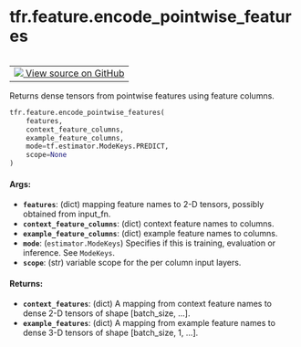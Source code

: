 <div itemscope itemtype="http://developers.google.com/ReferenceObject">
<meta itemprop="name" content="tfr.feature.encode_pointwise_features" />
<meta itemprop="path" content="Stable" />
</div>

# tfr.feature.encode_pointwise_features

<!-- Insert buttons -->

<table class="tfo-notebook-buttons tfo-api" align="left">

<td>
  <a target="_blank" href="https://github.com/tensorflow/ranking/tree/master/tensorflow_ranking/python/feature.py">
    <img src="https://www.tensorflow.org/images/GitHub-Mark-32px.png" />
    View source on GitHub
  </a>
</td></table>

<!-- Start diff -->

Returns dense tensors from pointwise features using feature columns.

```python
tfr.feature.encode_pointwise_features(
    features,
    context_feature_columns,
    example_feature_columns,
    mode=tf.estimator.ModeKeys.PREDICT,
    scope=None
)
```

<!-- Placeholder for "Used in" -->

#### Args:

*   <b>`features`</b>: (dict) mapping feature names to 2-D tensors, possibly
    obtained from input_fn.
*   <b>`context_feature_columns`</b>: (dict) context feature names to columns.
*   <b>`example_feature_columns`</b>: (dict) example feature names to columns.
*   <b>`mode`</b>: (`estimator.ModeKeys`) Specifies if this is training,
    evaluation or inference. See `ModeKeys`.
*   <b>`scope`</b>: (str) variable scope for the per column input layers.

#### Returns:

*   <b>`context_features`</b>: (dict) A mapping from context feature names to
    dense 2-D tensors of shape [batch_size, ...].
*   <b>`example_features`</b>: (dict) A mapping from example feature names to
    dense 3-D tensors of shape [batch_size, 1, ...].
